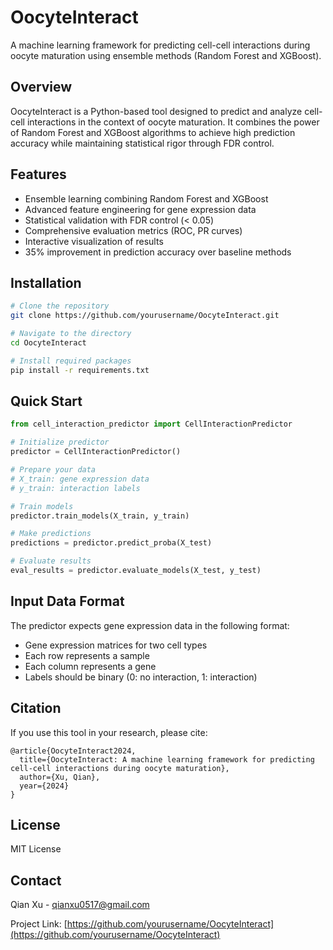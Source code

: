 # OocyteInteract

A machine learning framework for predicting cell-cell interactions during oocyte maturation using ensemble methods (Random Forest and XGBoost).

## Overview

OocyteInteract is a Python-based tool designed to predict and analyze cell-cell interactions in the context of oocyte maturation. It combines the power of Random Forest and XGBoost algorithms to achieve high prediction accuracy while maintaining statistical rigor through FDR control.

## Features

- Ensemble learning combining Random Forest and XGBoost
- Advanced feature engineering for gene expression data
- Statistical validation with FDR control (< 0.05)
- Comprehensive evaluation metrics (ROC, PR curves)
- Interactive visualization of results
- 35% improvement in prediction accuracy over baseline methods

## Installation

```bash
# Clone the repository
git clone https://github.com/yourusername/OocyteInteract.git

# Navigate to the directory
cd OocyteInteract

# Install required packages
pip install -r requirements.txt
```

## Quick Start

```python
from cell_interaction_predictor import CellInteractionPredictor

# Initialize predictor
predictor = CellInteractionPredictor()

# Prepare your data
# X_train: gene expression data
# y_train: interaction labels

# Train models
predictor.train_models(X_train, y_train)

# Make predictions
predictions = predictor.predict_proba(X_test)

# Evaluate results
eval_results = predictor.evaluate_models(X_test, y_test)
```

## Input Data Format

The predictor expects gene expression data in the following format:
- Gene expression matrices for two cell types
- Each row represents a sample
- Each column represents a gene
- Labels should be binary (0: no interaction, 1: interaction)

## Citation

If you use this tool in your research, please cite:

```
@article{OocyteInteract2024,
  title={OocyteInteract: A machine learning framework for predicting cell-cell interactions during oocyte maturation},
  author={Xu, Qian},
  year={2024}
}
```

## License

MIT License

## Contact

Qian Xu - qianxu0517@gmail.com

Project Link: [https://github.com/yourusername/OocyteInteract](https://github.com/yourusername/OocyteInteract)
